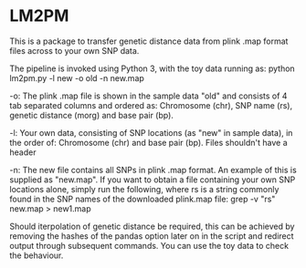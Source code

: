 # LM2PM
This is a package to transfer genetic distance data from plink .map format files across to your own SNP data.

The pipeline is invoked using Python 3, with the toy data running as: python lm2pm.py -l new -o old -n new.map

-o: The plink .map file is shown in the sample data "old" and consists of 4 tab separated columns and ordered as: Chromosome (chr), SNP name (rs), genetic distance (morg) and base pair (bp).

-l: Your own data, consisting of SNP locations (as "new" in sample data), in the order of: Chromosome (chr) and base pair (bp).
Files shouldn't have a header

-n: The new file contains all SNPs in plink .map format. An example of this is supplied as "new.map". If you want to obtain a file containing your own SNP locations alone, simply run the following, where rs is a string commonly found in the SNP names of the downloaded plink.map file:
grep -v "rs" new.map > new1.map

Should iterpolation of genetic distance be required, this can be achieved by removing the hashes of the pandas option later on in the script and redirect output through subsequent commands. You can use the toy data to check the behaviour.
